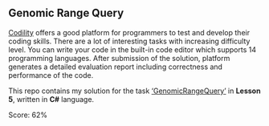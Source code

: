 ## Genomic Range Query
[Codility](https://app.codility.com/programmers/) offers a good platform for programmers to test and develop their coding skills. There are a lot of interesting tasks with increasing difficulty level. You can write your code in the built-in code editor which supports 14 programming languages. After submission of the solution, platform generates a detailed evaluation report including correctness and performance of the code.

This repo contains my solution for the task [‘GenomicRangeQuery’](https://app.codility.com/programmers/lessons/5-prefix_sums/genomic_range_query/) in **Lesson 5**, written in **C#** language.

Score: 62%
